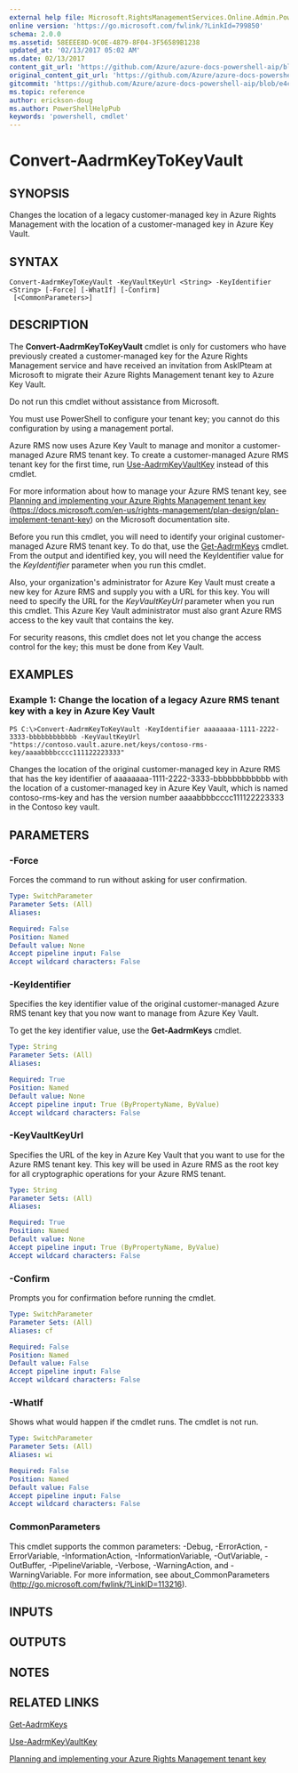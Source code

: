 ```yaml
---
external help file: Microsoft.RightsManagementServices.Online.Admin.PowerShell.dll-Help.xml
online version: 'https://go.microsoft.com/fwlink/?LinkId=799850'
schema: 2.0.0
ms.assetid: 58EEEE8D-9C0E-4879-8F04-3F56589B1238
updated_at: '02/13/2017 05:02 AM'
ms.date: 02/13/2017
content_git_url: 'https://github.com/Azure/azure-docs-powershell-aip/blob/master/Azure%20Information%20Protection/AADRM/vlatest/Convert-AadrmKeyToKeyVault.md'
original_content_git_url: 'https://github.com/Azure/azure-docs-powershell-aip/blob/master/Azure%20Information%20Protection/AADRM/vlatest/Convert-AadrmKeyToKeyVault.md'
gitcommit: 'https://github.com/Azure/azure-docs-powershell-aip/blob/e4c765ba645ee6c466dd1ff7182695aa9e59fb44'
ms.topic: reference
author: erickson-doug
ms.author: PowerShellHelpPub
keywords: 'powershell, cmdlet'
---
```


# Convert-AadrmKeyToKeyVault

## SYNOPSIS
Changes the location of a legacy customer-managed key in Azure Rights Management with the location of a customer-managed key in Azure Key Vault.

## SYNTAX

```
Convert-AadrmKeyToKeyVault -KeyVaultKeyUrl <String> -KeyIdentifier <String> [-Force] [-WhatIf] [-Confirm]
 [<CommonParameters>]
```

## DESCRIPTION
The **Convert-AadrmKeyToKeyVault** cmdlet is only for customers who have previously created a customer-managed key for the Azure Rights Management service and have received an invitation from AskIPteam at Microsoft to migrate their Azure Rights Management tenant key to Azure Key Vault.

Do not run this cmdlet without assistance from Microsoft.

You must use PowerShell to configure your tenant key; you cannot do this configuration by using a management portal.

Azure RMS now uses Azure Key Vault to manage and monitor a customer-managed Azure RMS tenant key. To create a customer-managed Azure RMS tenant key for the first time, run [Use-AadrmKeyVaultKey](./Use-AadrmKeyVaultKey.md) instead of this cmdlet.

For more information about how to manage your Azure RMS tenant key, see [Planning and implementing your Azure Rights Management tenant key](https://docs.microsoft.com/en-us/rights-management/plan-design/plan-implement-tenant-key) (https://docs.microsoft.com/en-us/rights-management/plan-design/plan-implement-tenant-key) on the Microsoft documentation site.

Before you run this cmdlet, you will need to identify your original customer-managed Azure RMS tenant key.
To do that, use the [Get-AadrmKeys](./Get-AadrmKeys.md) cmdlet. From the output and identified key, you will need the KeyIdentifier value for the *KeyIdentifier* parameter when you run this cmdlet.

Also, your organization's administrator for Azure Key Vault must create a new key for Azure RMS and supply you with a URL for this key. You will need to specify the URL for the *KeyVaultKeyUrl* parameter when you run this cmdlet. This Azure Key Vault administrator must also grant Azure RMS access to the key vault that contains the key.

For security reasons, this cmdlet does not let you change the access control for the key; this must be done from Key Vault.

## EXAMPLES

### Example 1: Change the location of a legacy Azure RMS tenant key with a key in Azure Key Vault
```
PS C:\>Convert-AadrmKeyToKeyVault -KeyIdentifier aaaaaaaa-1111-2222-3333-bbbbbbbbbbbb -KeyVaultKeyUrl "https://contoso.vault.azure.net/keys/contoso-rms-key/aaaabbbbcccc111122223333"
```

Changes the location of the original customer-managed key in Azure RMS that has the key identifier of aaaaaaaa-1111-2222-3333-bbbbbbbbbbbb with the location of a customer-managed key in Azure Key Vault, which is named contoso-rms-key and has the version number aaaabbbbcccc111122223333 in the Contoso key vault.

## PARAMETERS

### -Force
Forces the command to run without asking for user confirmation.

```yaml
Type: SwitchParameter
Parameter Sets: (All)
Aliases:

Required: False
Position: Named
Default value: None
Accept pipeline input: False
Accept wildcard characters: False
```

### -KeyIdentifier
Specifies the key identifier value of the original customer-managed Azure RMS tenant key that you now want to manage from Azure Key Vault.

To get the key identifier value, use the **Get-AadrmKeys** cmdlet.

```yaml
Type: String
Parameter Sets: (All)
Aliases:

Required: True
Position: Named
Default value: None
Accept pipeline input: True (ByPropertyName, ByValue)
Accept wildcard characters: False
```

### -KeyVaultKeyUrl
Specifies the URL of the key in Azure Key Vault that you want to use for the Azure RMS tenant key. This key will be used in Azure RMS as the root key for all cryptographic operations for your Azure RMS tenant.

```yaml
Type: String
Parameter Sets: (All)
Aliases:

Required: True
Position: Named
Default value: None
Accept pipeline input: True (ByPropertyName, ByValue)
Accept wildcard characters: False
```

### -Confirm
Prompts you for confirmation before running the cmdlet.

```yaml
Type: SwitchParameter
Parameter Sets: (All)
Aliases: cf

Required: False
Position: Named
Default value: False
Accept pipeline input: False
Accept wildcard characters: False
```

### -WhatIf
Shows what would happen if the cmdlet runs. The cmdlet is not run.

```yaml
Type: SwitchParameter
Parameter Sets: (All)
Aliases: wi

Required: False
Position: Named
Default value: False
Accept pipeline input: False
Accept wildcard characters: False
```

### CommonParameters
This cmdlet supports the common parameters: -Debug, -ErrorAction, -ErrorVariable, -InformationAction, -InformationVariable, -OutVariable, -OutBuffer, -PipelineVariable, -Verbose, -WarningAction, and -WarningVariable. For more information, see about_CommonParameters (http://go.microsoft.com/fwlink/?LinkID=113216).

## INPUTS

## OUTPUTS

## NOTES

## RELATED LINKS

[Get-AadrmKeys](./Get-AadrmKeys.md)

[Use-AadrmKeyVaultKey](./Use-AadrmKeyVaultKey.md)

[Planning and implementing your Azure Rights Management tenant key](https://docs.microsoft.com/en-us/rights-management/plan-design/plan-implement-tenant-key)
